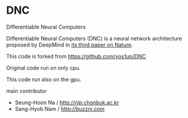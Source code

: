 # DNC
Differentiable Neural Computers

Differentiable Neural Computers (DNC) is a neural network architecture proposed by DeepMind in [its third paper on Nature](http://www.nature.com/articles/nature20101.epdf?author_access_token=ImTXBI8aWbYxYQ51Plys8NRgN0jAjWel9jnR3ZoTv0MggmpDmwljGswxVdeocYSurJ3hxupzWuRNeGvvXnoO8o4jTJcnAyhGuZzXJ1GEaD-Z7E6X_a9R-xqJ9TfJWBqz).

This code is forked from https://github.com/yos1up/DNC

Original code run on only cpu.

This code run also on the gpu.

main contributor
- Seung-Hoon Na / http://nlp.chonbuk.ac.kr
- Sang-Hyob Nam / http://buzzni.com
